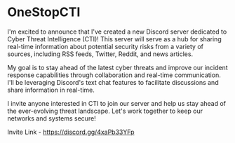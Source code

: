 # OneStopCTI
I'm excited to announce that I've created a new Discord server dedicated to Cyber Threat Intelligence (CTI)! This server will serve as a hub for sharing real-time information about potential security risks from a variety of sources, including RSS feeds, Twitter, Reddit, and news articles.

My goal is to stay ahead of the latest cyber threats and improve our incident response capabilities through collaboration and real-time communication. I'll be leveraging Discord's text chat features to facilitate discussions and share information in real-time.

I invite anyone interested in CTI to join our server and help us stay ahead of the ever-evolving threat landscape. Let's work together to keep our networks and systems secure!

Invite Link - https://discord.gg/4xaPb33YFp

